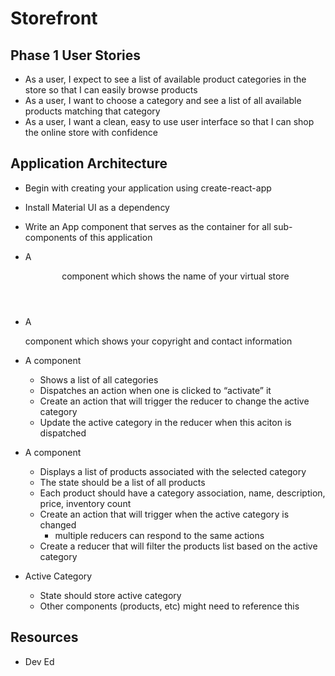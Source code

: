 # Storefront

## Phase 1 User Stories

- As a user, I expect to see a list of available product categories in the store so that I can easily browse products
- As a user, I want to choose a category and see a list of all available products matching that category
- As a user, I want a clean, easy to use user interface so that I can shop the online store with confidence

## Application Architecture

- Begin with creating your application using create-react-app
- Install Material UI as a dependency
- Write an App component that serves as the container for all sub-components of this application

- A <Header> component which shows the name of your virtual store
- A <Footer> component which shows your copyright and contact information
- A <Categories> component
  - Shows a list of all categories
  - Dispatches an action when one is clicked to “activate” it
  - Create an action that will trigger the reducer to change the active category
  - Update the active category in the reducer when this aciton is dispatched
- A <Products> component
  - Displays a list of products associated with the selected category
  - The state should be a list of all products
  - Each product should have a category association, name, description, price, inventory count
  - Create an action that will trigger when the active category is changed
    - multiple reducers can respond to the same actions
  - Create a reducer that will filter the products list based on the active category
- Active Category
  - State should store active category
  - Other components (products, etc) might need to reference this

## Resources

- Dev Ed
